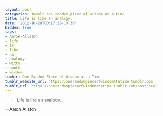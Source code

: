```yaml
---
layout: post
categories: tumblr one-random-piece-of-wisdom-at-a-time
title: Life is like an analogy.
date: '2012-10-28T00:17:26+10:30'
hidden: true
tags:
- Aaron-Allston
- life
- is
- like
- an
- analogy
- witty
- quote
- wisdom
tumblr: One Random Piece of Wisdom at a Time
tumblr_website_url: https://onerandompieceofwisdomatatime.tumblr.com
tumblr_url: https://onerandompieceofwisdomatatime.tumblr.com/post/34413126346/life-is-like-an-analogy
---
```

> Life is like an analogy.

—Aaron Allston
